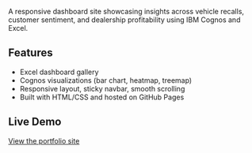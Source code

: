 A responsive dashboard site showcasing insights across vehicle recalls, customer sentiment, and dealership profitability using IBM Cognos and Excel.

## Features
- Excel dashboard gallery
- Cognos visualizations (bar chart, heatmap, treemap)
- Responsive layout, sticky navbar, smooth scrolling
- Built with HTML/CSS and hosted on GitHub Pages

## Live Demo
[View the portfolio site](https://chapamchivi.github.io/ibm-cognos-portfolio)


